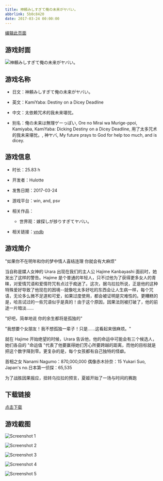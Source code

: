 ```yaml
---
title: 神頼みしすぎて俺の未来がヤバい。
abbrlink: 5b0c8420
date: 2017-03-24 00:00:00
---
```

[编辑此页面](https://github.com/ACG-3/ADV3-source/blob/main/source/_posts/games/%E7%A5%9E%E9%A0%BC%E3%81%BF%E3%81%97%E3%81%99%E3%81%8E%E3%81%A6%E4%BF%BA%E3%81%AE%E6%9C%AA%E6%9D%A5%E3%81%8C%E3%83%A4%E3%83%90%E3%81%84%E3%80%82.md)

## 游戏封面

![神頼みしすぎて俺の未来がヤバい。](https://pan.timero.xyz/d/onedrive/img_lib_001/%E7%A5%9E%E9%A0%BC%E3%81%BF%E3%81%97%E3%81%99%E3%81%8E%E3%81%A6%E4%BF%BA%E3%81%AE%E6%9C%AA%E6%9D%A5%E3%81%8C%E3%83%A4%E3%83%90%E3%81%84%E3%80%82_cover.avif)


## 游戏名称

- 日文：神頼みしすぎて俺の未来がヤバい。
- 英文：KamiYaba: Destiny on a Dicey Deadline
- 中文：太依赖咒术的我未来堪忧。

- 别名：俺の未来は無理ゲーっぽい, Ore no Mirai wa Murige-ppoi, Kamiyaba, KamiYaba: Dicking Destiny on a Dicey Deadline, 用了太多咒术的我未来堪忧。, 神ヤバ, My future prays to God for help too much, and is dicey.


## 游戏信息

- 时长：25.83 h
- 开发者：Hulotte
- 发售日期：2017-03-24
- 游戏平台：win, and, psv
- 相关作品：
   - 世界观：嫁探しが捗りすぎてヤバい。

- 相关链接：[vndb](https://vndb.org/v19769)


## 游戏简介

"如果你不在明年和你的梦中情人喜结连理 你就会有大麻烦"

当自称是媒人女神的 Urara 出现在我们的主人公 Hajime Kanbayashi 面前时，她发出了这样的警告。Hajime 是个普通的年轻人，只不过他为了获得更多女人的青睐，对爱情咒语和爱情符咒有点过于痴迷了。这次，据乌拉拉所说，正是他的这种特殊爱好导致了他现在的困境--就像吃太多好吃的东西会让人生病一样，每个咒语，无论多么微不足道和可爱，如果过度使用，都会被证明是灾难性的。更糟糕的是，哈吉试过的一些咒语似乎是真的！由于这个原因，因果法则被打破了，他的前途一片暗淡......

"好吧，简单地说 你的余生都将是孤独的"

"我想要个女朋友！我不想孤独一辈子！只是......这看起来很麻烦。"

就在 Hajime 开始绝望的时候，Urara 告诉他，他的命运中可能会有三个候选人，她们各自的 "命运值 "代表了他要赢得她们芳心所要跨越的距离，而他的目标就是把这个数字降到零。更复杂的是，每个女孩都有自己独特的怪癖。

首相之女 Nanami Nagumo：870,000,000
偶像赤木铃奈：15
Yukari Suo, Japan's no.日本第一侦探：65,535

为了战胜因果报应，扭转乌拉拉的预言，夏姬开始了一场与时间的赛跑




## 下载链接

[点击下载](https://pan.timero.xyz/onedrive/adv_lib_001/%E7%A5%9E%E9%A0%BC%E3%81%BF%E3%81%97%E3%81%99%E3%81%8E%E3%81%A6%E4%BF%BA%E3%81%AE%E6%9C%AA%E6%9D%A5%E3%81%8C%E3%83%A4%E3%83%90%E3%81%84%E3%80%82)


## 游戏截图


![Screenshot 1](https://pan.timero.xyz/d/onedrive/img_lib_001/%E7%A5%9E%E9%A0%BC%E3%81%BF%E3%81%97%E3%81%99%E3%81%8E%E3%81%A6%E4%BF%BA%E3%81%AE%E6%9C%AA%E6%9D%A5%E3%81%8C%E3%83%A4%E3%83%90%E3%81%84%E3%80%82_Screenshot_1.avif)

![Screenshot 2](https://pan.timero.xyz/d/onedrive/img_lib_001/%E7%A5%9E%E9%A0%BC%E3%81%BF%E3%81%97%E3%81%99%E3%81%8E%E3%81%A6%E4%BF%BA%E3%81%AE%E6%9C%AA%E6%9D%A5%E3%81%8C%E3%83%A4%E3%83%90%E3%81%84%E3%80%82_Screenshot_2.avif)

![Screenshot 3](https://pan.timero.xyz/d/onedrive/img_lib_001/%E7%A5%9E%E9%A0%BC%E3%81%BF%E3%81%97%E3%81%99%E3%81%8E%E3%81%A6%E4%BF%BA%E3%81%AE%E6%9C%AA%E6%9D%A5%E3%81%8C%E3%83%A4%E3%83%90%E3%81%84%E3%80%82_Screenshot_3.avif)

![Screenshot 4](https://pan.timero.xyz/d/onedrive/img_lib_001/%E7%A5%9E%E9%A0%BC%E3%81%BF%E3%81%97%E3%81%99%E3%81%8E%E3%81%A6%E4%BF%BA%E3%81%AE%E6%9C%AA%E6%9D%A5%E3%81%8C%E3%83%A4%E3%83%90%E3%81%84%E3%80%82_Screenshot_4.avif)

![Screenshot 5](https://pan.timero.xyz/d/onedrive/img_lib_001/%E7%A5%9E%E9%A0%BC%E3%81%BF%E3%81%97%E3%81%99%E3%81%8E%E3%81%A6%E4%BF%BA%E3%81%AE%E6%9C%AA%E6%9D%A5%E3%81%8C%E3%83%A4%E3%83%90%E3%81%84%E3%80%82_Screenshot_5.avif)

